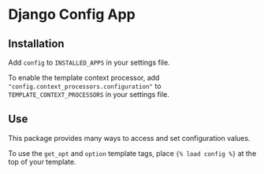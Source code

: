 Django Config App
====================

Installation
--------------------

Add `config` to `INSTALLED_APPS` in your settings file.

To enable the template context processor, add `"config.context_processors.configuration"` to `TEMPLATE_CONTEXT_PROCESSORS` in your settings file.

Use
--------------------

This package provides many ways to access and set configuration values.

To use the `get_opt` and `option` template tags, place `{% load config %}` at the top of your template.
